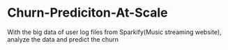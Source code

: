 # Churn-Prediciton-At-Scale
With the big data of user log files from Sparkify(Music streaming website), analyze the data and predict the churn 
